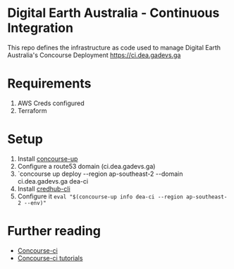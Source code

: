 # Digital Earth Australia - Continuous Integration
This repo defines the infrastructure as code used to manage Digital Earth Australia's Concourse Deployment https://ci.dea.gadevs.ga 

# Requirements
1. AWS Creds configured
2. Terraform

# Setup
1. Install [concourse-up](https://github.com/EngineerBetter/concourse-up)
2. Configure a route53 domain (ci.dea.gadevs.ga)
3. `concourse up deploy --region ap-southeast-2 --domain ci.dea.gadevs.ga dea-ci
4. Install [credhub-cli](https://github.com/cloudfoundry-incubator/credhub-cli)
5. Configure it `eval "$(concourse-up info dea-ci --region ap-southeast-2 --env)"`


# Further reading
* [Concourse-ci](https://concourse-ci.org/)
* [Concourse-ci tutorials](https://concoursetutorial.com/)